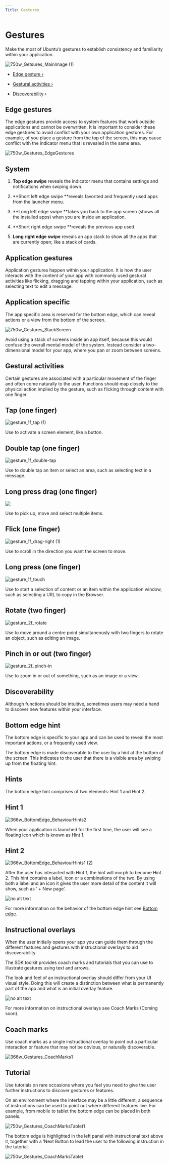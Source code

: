 ```yaml
---
Title: Gestures
---
```


# Gestures


Make the most of Ubuntu’s gestures to establish consistency and familiarity within your application.

![750w_Getsures_MainImage (1)](https://assets.ubuntu.com/v1/b5eb0c4c-750w_Getsures_MainImage-1.png)


-  [Edge gesture ›](#edge-gestures)

-  [Gestural activities ›](#gestural-activities)

-  [Discoverability ›](#discoverability)


## Edge gestures


The edge gestures provide access to system features that work outside applications and cannot be overwritten. It is important to consider these edge gestures to avoid conflict with your own application gestures. For example, of you place a gesture from the top of the screen, this may cause conflict with the indicator menu that is revealed in the same area.

![750w_Gestures_EdgeGestures](https://assets.ubuntu.com/v1/8739b3a4-750w_Gestures_EdgeGestures.png)


## System


1. **Top edge swipe** reveals the indicator menu that contains settings and notifications when swiping down.

2. **Short left edge swipe **reveals favorited and frequently used apps from the launcher menu.

3. **Long left edge swipe **takes you back to the app screen (shows all the installed apps) when you are inside an application.

4. **Short right edge swipe **reveals the previous app used.

5. **Long right edge swipe** reveals an app stack to show all the apps that are currently open; like a stack of cards.


## Application gestures


Application gestures happen within your application. It is how the user interacts with the content of your app with commonly used gestural activities like flicking, dragging and tapping within your application, such as selecting text to edit a message.


## Application specific


The app specific area is reserved for the bottom edge, which can reveal actions or a view from the bottom of the screen.

![750w_Gestures_StackScreen](https://assets.ubuntu.com/v1/ca82b5f7-750w_Gestures_StackScreen.png)


Avoid using a stack of screens inside an app itself, because this would confuse the overall mental model of the system. Instead consider a two-dimensional model for your app, where you pan or zoom between screens.


## Gestural activities


Certain gestures are associated with a particular movement of the finger and often come naturally to the user. Functions should map closely to the physical action implied by the gesture, such as flicking through content with one finger.


## Tap (one finger)
![gesture_1f_tap (1)](https://assets.ubuntu.com/v1/30dd55e1-gesture_1f_tap-1.png)


Use to activate a screen element, like a button.


## Double tap (one finger)
![gesture_1f_double-tap](https://assets.ubuntu.com/v1/ac2edefd-gesture_1f_double-tap.png)


Use to double tap an item or select an area, such as selecting text in a message.


## Long press drag (one finger)
![](https://assets.ubuntu.com/v1/d72ccece-gesture_1f_swipe-right.png)


Use to pick up, move and select multiple items.


## Flick (one finger)
![gesture_1f_drag-right (1)](https://assets.ubuntu.com/v1/5934dbfa-gesture_1f_drag-right-1.png)


Use to scroll in the direction you want the screen to move.


## Long press (one finger)
![gesture_1f_touch](https://assets.ubuntu.com/v1/f4bb4e3b-gesture_1f_touch.png)


Use to start a selection of content or an item within the application window, such as selecting a URL to copy in the Browser.


## Rotate (two finger)
![gesture_2f_rotate](https://assets.ubuntu.com/v1/a7cc3136-gesture_2f_rotate.png)


Use to move around a centre point simultaneously with two fingers to rotate an object, such as editing an image.


## Pinch in or out (two finger)
![gesture_2f_pinch-in](https://assets.ubuntu.com/v1/f87d1a6d-gesture_2f_pinch-in.png)


Use to zoom in or out of something, such as an image or a view.


## Discoverability


Although functions should be intuitive, sometimes users may need a hand to discover new features within your interface.


## Bottom edge hint


The bottom edge is specific to your app and can be used to reveal the most important actions, or a frequently used view.


The bottom edge is made discoverable to the user by a hint at the bottom of the screen. This indicates to the user that there is a visible area by swiping up from the floating hint.


## Hints


The bottom edge hint comprises of two elements: Hint 1 and Hint 2.


## Hint 1
![366w_BottomEdge_BehaviourHints2](https://assets.ubuntu.com/v1/9f1dbb3b-366w_BottomEdge_BehaviourHints2.png)


When your application is launched for the first time, the user will see a floating icon which is known as Hint 1.


## Hint 2
![366w_BottomEdge_BehaviourHints1 (2)](https://assets.ubuntu.com/v1/fab43755-366w_BottomEdge_BehaviourHints1-2.png)


After the user has  interacted with Hint 1, the hint will morph to become Hint 2. This hint contains a label, icon or a combinations of the two. By using both a label and an icon it gives the user more detail of the content it will show, such as ‘ + New page’.


![no alt text](https://assets.ubuntu.com/v1/75f60d24-link_external.png)


For more information on the behavior of the bottom edge hint see  [Bottom edge](bottom-edge.md).


## Instructional overlays


When the user initially opens your app you can guide them through the different features and gestures with instructional overlays to aid discoverability.


The SDK toolkit provides coach marks and tutorials that you can use to illustrate gestures using text and arrows.


The look and feel of an instructional overlay should differ from your UI visual style. Doing this will create a distinction between what is permanently part of the app and what is an initial overlay feature.


![no alt text](https://assets.ubuntu.com/v1/e9f11635-information-link.png)


For more information on instructional overlays see Coach Marks (Coming soon).


## Coach marks


Use coach marks as a single instructional overlay to point out a particular interaction or feature that may not be obvious, or naturally discoverable.


![366w_Gestures_CoachMarks1](https://assets.ubuntu.com/v1/4f896bc6-366w_Gestures_CoachMarks1.png)


## Tutorial


Use tutorials on rare occasions where you feel you need to give the user further instructions to discover gestures or features.


On an environment where the interface may be a little different, a sequence of instructions can be used to point out where different features live. For example, from mobile to tablet the bottom edge can be placed in both panels.


![750w_Gestures_CoachMarksTablet1](https://assets.ubuntu.com/v1/294a8035-750w_Gestures_CoachMarksTablet1.png)


The bottom edge is highlighted in the left panel with instructional text above it, together with a ‘Next Button to lead the user to the following instruction in the tutorial.


![750w_Gestures_CoachMarksTablet](https://assets.ubuntu.com/v1/9f9c1af3-750w_Gestures_CoachMarksTablet.png)


